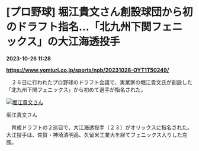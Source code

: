 # [プロ野球] 堀江貴文さん創設球団から初のドラフト指名…「北九州下関フェニックス」の大江海透投手

**2023-10-26 11:28**

**https://www.yomiuri.co.jp/sports/npb/20231026-OYT1T50249/**

　２６日に行われたプロ野球のドラフト会議で、実業家の堀江貴文氏が創設した「北九州下関フェニックス」から初めて選手が指名された。

[![堀江貴文さん](https://www.yomiuri.co.jp/media/2023/10/20231026-OYT1I50170-1.jpg)](https://www.yomiuri.co.jp/pluralphoto/20231026-OYT1I50170/)

堀江貴文さん

　育成ドラフトの２巡目で、大江海透投手（２３）がオリックスに指名された。大江投手は、佐賀・神埼清明高、久留米工業大を経てフェニックス入りした左腕。